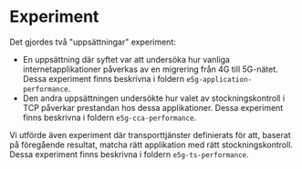 # Experiment

Det gjordes två "uppsättningar" experiment:

- En uppsättning där syftet var att undersöka hur vanliga internetapplikationer påverkas av en migrering från 4G till 5G-nätet. Dessa experiment finns beskrivna i foldern `e5g-application-performance`.
- Den andra uppsättningen undersökte hur valet av stockningskontroll i TCP påverkar prestandan hos dessa applikationer. Dessa experiment finns beskrivna i foldern `e5g-cca-performance`.

Vi utförde även experiment där transporttjänster definierats för att, baserat på föregående resultat, matcha rätt applikation med rätt stockningskontroll. Dessa experiment finns beskrivna i foldern `e5g-ts-performance`.
